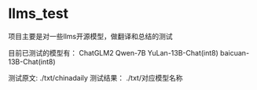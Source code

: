 # llms_test

项目主要是对一些llms开源模型，做翻译和总结的测试

目前已测试的模型有：
ChatGLM2
Qwen-7B
YuLan-13B-Chat(int8)
baicuan-13B-Chat(int8)

测试原文:   ./txt/chinadaily
测试结果：  ./txt/对应模型名称